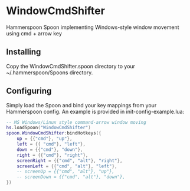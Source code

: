 # WindowCmdShifter
Hammerspoon Spoon implementing Windows-style window movement using cmd + arrow key

## Installing

Copy the WindowCmdShifter.spoon directory to your ~/.hammerspoon/Spoons directory.

## Configuring

Simply load the Spoon and bind your key mappings from your Hammerspoon config. An example is provided in
init-config-example.lua:

```lua
-- MS Windows/Linux style command-arrow window moving
hs.loadSpoon("WindowCmdShifter")
spoon.WindowCmdShifter:bindHotkeys({
    up = {{"cmd"}, "up"},
    left = {{ "cmd"}, "left"},
    down = {{"cmd"}, "down"},
    right = {{"cmd"}, "right"},
    screenRight = {{"cmd", "alt"}, "right"},
    screenLeft = {{"cmd", "alt"}, "left"},
    -- screenUp = {{"cmd", "alt"}, "up"},
    -- screenDown = {{"cmd", "alt"}, "down"},
})
```
